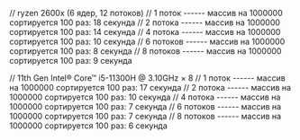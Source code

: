 // ryzen 2600x (6 ядер, 12 потоков)
// 1 поток ------ массив на 1000000 сортируется 100 раз: 18 секунда
// 2 потока ------ массив на 1000000 сортируется 100 раз: 14 секунда
// 4 потока ------ массив на 1000000 сортируется 100 раз: 10 секунда
// 6 потоков ------ массив на 1000000 сортируется 100 раз: 8 секунда
// 8 потоков ------ массив на 1000000 сортируется 100 раз: 9 секунда

// 11th Gen Intel® Core™ i5-11300H @ 3.10GHz × 8
// 1 поток ------ массив на 1000000 сортируется 100 раз: 17 секунда
// 2 потока ------ массив на 1000000 сортируется 100 раз: 10  секунда
// 4 потока ------ массив на 1000000 сортируется 100 раз: 7 секунда
// 6 потоков ------ массив на 1000000 сортируется 100 раз: 7 секунда
// 8 потоков ------ массив на 1000000 сортируется 100 раз:  6 секунда